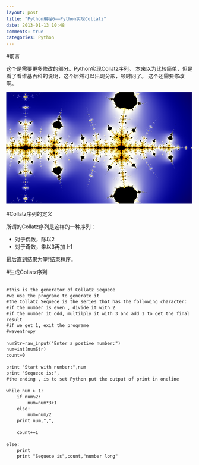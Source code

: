 ```yaml
---
layout: post
title: "Python编程6——Python实现Collatz"
date: 2013-01-13 10:48
comments: true
categories: Python
---
```


#前言

这个是需要更多修改的部分。Python实现Collatz序列。
本来以为比较简单，但是看了看维基百科的说明，这个居然可以出现分形，顿时冋了。
这个还需要修改啊。


![tu1](/images/Python/Collatz/CollatzFractal.png) 

<!--more-->

#Collatz序列的定义

所谓的Collatz序列是这样的一种序列：

* 对于偶数，除以2
* 对于奇数，乘以3再加上1

最后直到结果为1时结束程序。



#生成Collatz序列

~~~~~~~~~~~~~~~~~~~~~~~~~~~~~~~~~~~~~~~~~~~~~~~~~~~~~~~

#this is the generator of Collatz Sequece
#we use the programe to generate it
#the Collatz Sequece is the series that has the following character:
#if the number is even , divide it with 2
#if the number it odd, multilply it with 3 and add 1 to get the final result
#if we get 1, exit the programe
#waventropy

numStr=raw_input("Enter a postive number:")
num=int(numStr)
count=0

print "Start with number:",num
print "Sequece is:",
#the ending , is to set Python put the output of print in oneline

while num > 1:
	if num%2:
		num=num*3+1
	else:
		num=num/2
	print num,",",
	
	count+=1
	
else:
	print
	print "Sequece is",count,"number long"

~~~~~~~~~~~~~~~~~~~~~~~~~~~~~~~~~~~~~~~~~~~~~~~~~~~~~~~



